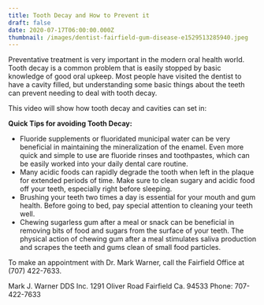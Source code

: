```yaml
---
title: Tooth Decay and How to Prevent it
draft: false
date: 2020-07-17T06:00:00.000Z
thumbnail: /images/dentist-fairfield-gum-disease-e1529513285940.jpeg
---
```


Preventative treatment is very important in the modern oral health world. Tooth decay is a common problem that is easily stopped by basic knowledge of good oral upkeep. Most people have visited the dentist to have a cavity filled, but understanding some basic things about the teeth can prevent needing to deal with tooth decay.

This video will show how tooth decay and cavities can set in:

**Quick Tips for avoiding Tooth Decay:**

- Fluoride supplements or fluoridated municipal water can be very beneficial in maintaining the mineralization of the enamel. Even more quick and simple to use are fluoride rinses and toothpastes, which can be easily worked into your daily dental care routine.
- Many acidic foods can rapidly degrade the tooth when left in the plaque for extended periods of time. Make sure to clean sugary and acidic food off your teeth, especially right before sleeping.
- Brushing your teeth two times a day is essential for your mouth and gum health. Before going to bed, pay special attention to cleaning your teeth well.
- Chewing sugarless gum after a meal or snack can be beneficial in removing bits of food and sugars from the surface of your teeth. The physical action of chewing gum after a meal stimulates saliva production and scrapes the teeth and gums clean of small food particles.

To make an appointment with Dr. Mark Warner, call the Fairfield Office at (707) 422-7633.

Mark J. Warner DDS Inc. 1291 Oliver Road Fairfield Ca. 94533 Phone: 707-422-7633
